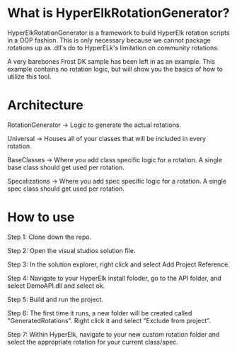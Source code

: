 <h1>What is HyperElkRotationGenerator?</h1>

HyperElkRotationGenerator is a framework to build HyperElk rotation scripts in a OOP fashion. This is only necessary because we cannot package rotations up as .dll's do to HyperELk's limitation on community rotations.

A very barebones Frost DK sample has been left in as an example. This example contains no rotation logic, but will show you the basics of how to utilize this tool.

<h1>Architecture</h1>

RotationGenerator -> Logic to generate the actual rotations.

Universal -> Houses all of your classes that will be included in every rotation.

BaseClasses -> Where you add class specific logic for a rotation. A single base class should get used per rotation.

Specalizations -> Where you add spec specific logic for a rotation. A single spec class should get used per rotation.

<h1>How to use</h1>

Step 1: Clone down the repo.

Step 2: Open the visual studios solution file.

Step 3: In the solution explorer, right click and select Add Project Reference.

Step 4: Navigate to your HyperElk install foloder, go to the API folder, and select DemoAPI.dll and select ok.

Step 5: Build and run the project.

Step 6: The first time it runs, a new folder will be created called "GeneratedRotations". Right click it and select "Exclude from project".

Step 7: Within HyperElk, navigate to your new custom rotation folder and select the appropriate rotation for your current class/spec.
